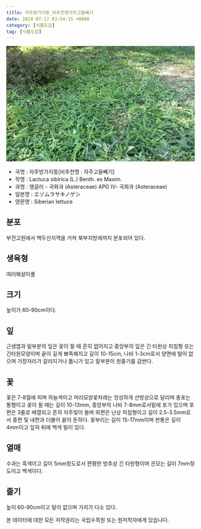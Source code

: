 ```yaml
---
title: 자주방가지똥_비추천명자주고들빼기
date: 2024-07-17 03:54:15 +0800
category: [식물도감]
tag: [식물도감]
---
```




![자주방가지똥[비추천명 : 자주고들빼기]](/assets/img/fileUpload/plants/basic/Compositae/Lactuca/16586/16586_20160726144757890files_th2.jpg)
- 국명 : 자주방가지똥[비추천명 : 자주고들빼기]
- 학명 : Lactuca sibirica (L.) Benth. ex Maxim.
- 과명 : 앵글러 - 국화과 (Asteraceae) APG Ⅳ- 국화과 (Asteraceae)
- 일본명 : エゾムラサキノゲシ
- 영문명 : Siberian lettuce


## 분포
부전고원에서 백두산지역을 거쳐 북부지방에까지 분포되어 있다.
## 생육형
여러해살이풀
## 크기
높이가 60-90cm이다.
## 잎
근생엽과 밑부분의 잎은 꽃이 필 때 흔히 없어지고 중앙부의 잎은 긴 타원상 피침형 또는 긴타원모양이며 끝이 길게 뾰족해지고 길이 10-15cm, 나비 1-3cm로서 양면에 털이 없으며 가장자리가 갈라지거나 톱니가 있고 밑부분이 원줄기를 감싼다.
## 꽃
꽃은 7-8월에 피며 하늘색이고 머리모양꽃차례는 엉성하게 산방상으로 달리며 총포는 통형이고 꽃이 필 때는 길이 10-13mm, 중앙부의 나비 7-8mm로서밑에 포가 있으며 포편은 3줄로 배열되고 흔히 자주빛이 돌며 외편은 난상 피침형이고 길이 2.5-3.5mm로서 중편 및 내편과 더불어 끝이 둔하다. 꽃부리는 길이 15-17mm이며 판통은 길이 4mm이고 잎혀 뒤에 백색 털이 있다.
## 열매
수과는 흑색이고 길이 5mm정도로서 편평한 방추상 긴 타원형이며 관모는 길이 7mm정도이고 백색이다.
## 줄기
높이 60-90cm이고 털이 없으며 가지가 다소 있다.






본 데이터에 대한 모든 저작권리는 국립수목원 또는 원저작자에게 있습니다.
